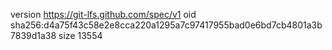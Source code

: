 version https://git-lfs.github.com/spec/v1
oid sha256:d4a75f43c58e2e8cca220a1295a7c97417955bad0e6bd7cb4801a3b7839d1a38
size 13554
